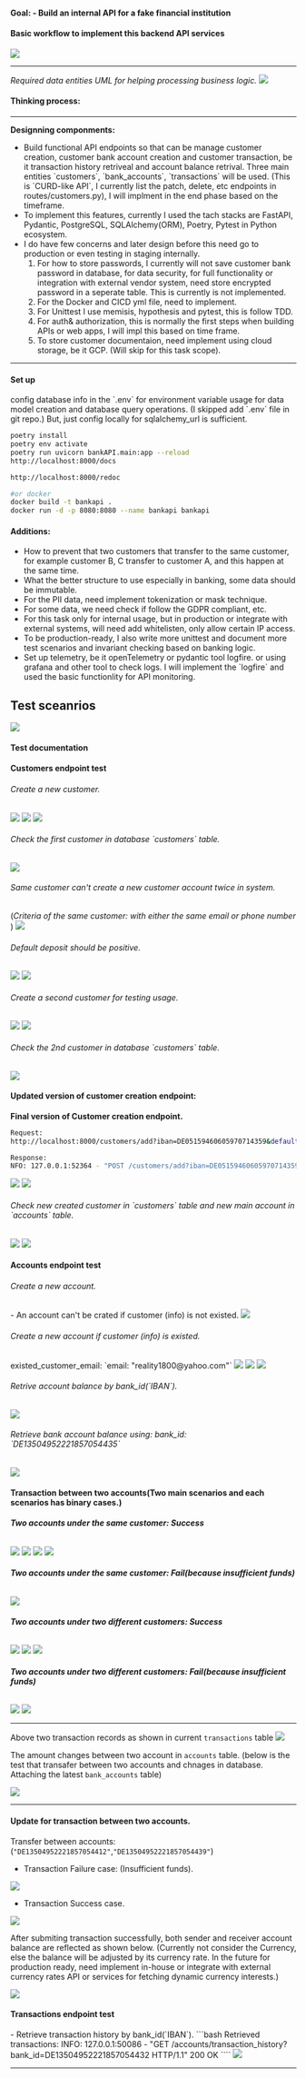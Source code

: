 <h4>Goal:</4>
- Build an internal API for a fake financial institution

<h4> Basic workflow to implement this backend API services</h4>

<img src= "docs/imgs/basic_workflow.png">

<hr>
<i>Required data entities UML for helping processing business logic. </i>
<img src= "docs/imgs/data_entity_uml.png">

<h4> Thinking process:</h4>
<hr>
<b>Designning componments:</b>
<ul>
    <li>
        Build functional API endpoints so that can be manage customer creation, customer bank account creation and customer transaction, be it transaction history retriveal and account balance retrival. Three main entities `customers`, `bank_accounts`, `transactions` will be used. (This is `CURD-like API`, I currently list the patch, delete, etc endpoints in routes/customers.py), I will implment in the end phase based on the timeframe.
    </li>
    <li>
        To implement this features, currently I used the tach stacks are FastAPI, Pydantic, PostgreSQL, SQLAlchemy(ORM), Poetry, Pytest in Python ecosystem.
    </li>
    <li>
        I do have few concerns and later design before this need go to production or even testing in staging internally.
            <ol>
                <li>
                For how to store passwords, I currently will not save customer bank password in database, for data security, for full functionality or integration with external vendor system, need store encrypted password in a seperate table. This is currently is not implemented. 
                </li>
                <li>
                For the Docker and CICD yml file, need to implement.
                </li>
                <li>
                For Unittest I use memisis, hypothesis and pytest, this is follow TDD. 
                </li>
                <li>
                For auth& authorization, this is normally the first steps when building APIs or web apps, I will impl this based on time frame.
                </li>
                <li>
                To store customer documentaion, need implement using cloud storage, be it GCP. (Will skip for this task scope).
                </li>
        </ol>
    </li>
</ul>

<hr>


<h4> Set up </h4>
config database info in the `.env` for environment variable usage for data model creation and database query operations. (I skipped add `.env` file in git repo.)
But, just config locally for sqlalchemy_url is sufficient.

```bash
poetry install 
poetry env activate 
poetry run uvicorn bankAPI.main:app --reload
http://localhost:8000/docs

http://localhost:8000/redoc

#or docker 
docker build -t bankapi . 
docker run -d -p 8080:8080 --name bankapi bankapi
```

<h4> Additions:</h4>
    <ul>
        <li>
            How to prevent that two customers that transfer to the same customer, for example customer B, C transfer to customer A, and this happen at the same time.
        </li>
        <li>
            What the better structure to use especially in banking, some data should be immutable.
        </li>
        <li>
            For the PII data, need implement tokenization or mask technique.
        </li>
        <li>
            For some data, we need check if follow the GDPR compliant, etc.
        </li>
        <li>
            For this task only for internal usage, but in production or integrate with external systems, will need add whitelisten, only allow certain IP access.
        </li>
        <li>
            To be production-ready, I also write more unittest and document more test scenarios and invariant checking based on banking logic.
        </li>
        <li>
            Set up telemetry, be it openTelemetry or pydantic tool logfire. or using grafana and other tool to check logs. I will implement the `logfire` and used the basic functionlity for API monitoring.
        </li>
    </ul>


<h2> Test sceanrios</h2>
<img src=docs/imgs/final_apis.png>

<h4>Test documentation</h4>
<h4> Customers endpoint test</h4>
<h6>Create a new customer.</h6>
<img src=docs/imgs/test_customers_0.png>
<img src=docs/imgs/test_customers_1.png>
<img src=docs/imgs/test_customers_2.png>

<h6>Check the first customer in database `customers` table.</h6>
<img src=docs/imgs/check_record_in_customers_table.png>

<h6>Same customer can't create a new customer account twice in system.</h6>
(<i>Criteria of the same customer: with either the same email or phone number </i>)
<img src=docs/imgs/duplicated_customer_error.png>

<h6>Default deposit should be positive.</h6>
<img src=docs/imgs/deposit_should_positive_test_case_0.png>
<img src=docs/imgs/deposit_should_positive_test_case_1.png>

<h6>Create a second customer for testing usage.</h6>
<img src=docs/imgs/create_second_customer_0.png>
<img src=docs/imgs/create_second_customer_1.png>

<h6>Check the 2nd customer in database `customers` table.</h6>
<img src=docs/imgs/check_record_in_customer_table.png>

<h4>Updated version of customer creation endpoint:</h4> <div><b>Final version of Customer creation endpoint.</b>

```bash
Request: 
http://localhost:8000/customers/add?iban=DE05159460605970714359&default_deposit=20&currency=EUR

Response:
NFO: 127.0.0.1:52364 - "POST /customers/add?iban=DE05159460605970714359&default_deposit=20&currency=EUR HTTP/1.1" 201 Created
```

<img src=docs/imgs/create_new_customer_update_0.png>
<img src=docs/imgs/create_new_customer_update_1.png>

<h6>Check new created customer in `customers` table and new main account in `accounts` table.</h6>
<img src=docs/imgs/create_new_customer_update_2.png>
<img src=docs/imgs/create_new_customer_update_3.png>

<h4>Accounts endpoint test</h4>
<h6>Create a new account.</h6>
- An account can't be crated if customer (info) is not existed.
<img src=docs/imgs/create_account_if_customer_not_existed.png>

<h6>Create a new account if customer (info) is existed.</h6>
existed_customer_email: `email: "reality1800@yahoo.com"`
<img src=docs/imgs/use_existed_customer_by_email.png>
<img src=docs/imgs/create_a_new_account_under_existed_customer.png>
<img src=docs/imgs/create_new_bank_account.png>

<h6>Retrive account balance by bank_id(`IBAN`).</h6>
<img src=docs/imgs/check_balance_record_in_account.png>

<h6>Retrieve bank account balance using: bank_id: `DE13504952221857054435`</h6>
<img src=docs/imgs/check_balance_0.png>

<h4>Transaction between two accounts(Two main scenarios and each scenarios has binary cases.)</h4>

<h6><b>Two accounts under the same customer: Success</b></h6>
<img src=docs/imgs/multi_accounts_under_same_customer.png>
<img src=docs/imgs/transfer_for_same_customer_1.png>
<img src=docs/imgs/transfer_for_same_customer_0.png>
<img src=docs/imgs/transfer_for_same_customer_2.png>

<h6><b>Two accounts under the same customer: Fail(because insufficient funds)</b></h6>
<img src=docs/imgs/transfer_for_same_customer_3.png>

<h6><b>Two accounts under two different customers: Success</b></h6>
<img src=docs/imgs/transfer_for_different_customers_0.png>
<img src=docs/imgs/transfer_for_different_customers_1.png>
<img src=docs/imgs/transfer_for_different_customers_2.png>

<h6><b>Two accounts under two different customers: Fail(because insufficient funds)</b></h6>

<img src=docs/imgs/transfer_for_different_customers_3.png>
<img src=docs/imgs/transfer_for_different_customers_4.png>
<hr>

Above two transaction records as shown in current `transactions` table
<img src=docs/imgs/check_transactions_in_db.png>

The amount changes between two account in `accounts` table.
(below is the test that transafer between two accounts and chnages in database. Attaching the latest `bank_accounts` table)

<img src=docs/imgs/bank_accounts_table.png>

<hr>

<h4>Update for transaction between two accounts. </h4>

Transfer between accounts: (`"DE13504952221857054412"`,`"DE13504952221857054439"`)

- Transaction Failure case: (Insufficient funds).
<img src=docs/imgs/transfer_for_different_customers_v2_1.png>

- Transaction Success case.
<img src=docs/imgs/transfer_for_different_customers_v2_2.png>

After submiting transaction successfully, both sender and receiver account balance are reflected as shown below. (Currently not consider the Currency, else the balance will be adjusted by its currency rate. In the future for production ready, need implement in-house or integrate with external currency rates API or services for fetching dynamic currency interests.)

<img src=docs/imgs/transfer_for_different_customers_v2_3.png>

<h4> Transactions endpoint test </h4>
- Retrieve transaction history by bank_id(`IBAN`).
```bash
Retrieved transactions: <sqlalchemy.engine.result.ScalarResult object at 0x1055198b0>
INFO: 127.0.0.1:50086 - "GET /accounts/transaction_history?bank_id=DE13504952221857054432 HTTP/1.1" 200 OK
````

<img src=docs/imgs/retrieve_transaction_history.png>
<hr>